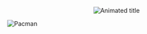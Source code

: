 <p align="center">
  <img src="https://readme-typing-svg.demolab.com?font=Fira+Code&weight=600&size=22&pause=1000&color=FF69B4&center=true&vCenter=true&width=750&lines=Data+Scientist+%7C+AI+Engineer+%7C+Computer+Vision" alt="Animated title" />
</p>



![Pacman](https://github.com/r00na/n-/blob/output/dist/pacman-contribution-graph.svg)

